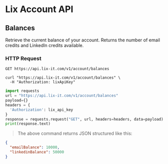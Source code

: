 # Lix Account API

## Balances

Retrieve the current balance of your account. Returns the number of email credits and LinkedIn credits available.

### HTTP Request

`GET https://api.lix-it.com/v1/account/balances`


```shell
curl "https://api.lix-it.com/v1/account/balances" \
  -H "Authorization: lixApiKey"
```

```python
import requests
url = "https://api.lix-it.com/v1/account/balances"
payload={}
headers = {
  'Authorization': lix_api_key
}
response = requests.request("GET", url, headers=headers, data=payload)
print(response.text)
```

> The above command returns JSON structured like this:

```json
{
  "emailBalance": 10000,
  "linkedinBalance": 50000
}
```